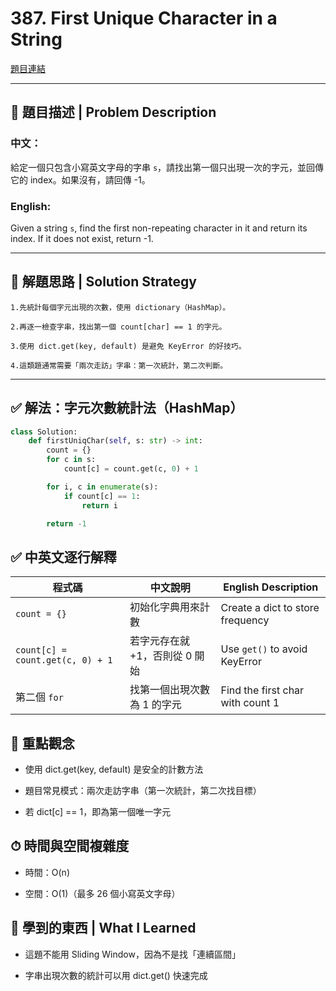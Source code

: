 
#  387. First Unique Character in a String

[題目連結](https://leetcode.com/problems/first-unique-character-in-a-string/)

---

## 📌 題目描述 | Problem Description

### 中文：
給定一個只包含小寫英文字母的字串 `s`，請找出第一個只出現一次的字元，並回傳它的 index。如果沒有，請回傳 -1。

### English:
Given a string `s`, find the first non-repeating character in it and return its index. If it does not exist, return -1.

---
## 📌 解題思路 | Solution Strategy
    1.先統計每個字元出現的次數，使用 dictionary（HashMap）。

    2.再逐一檢查字串，找出第一個 count[char] == 1 的字元。

    3.使用 dict.get(key, default) 是避免 KeyError 的好技巧。

    4.這類題通常需要「兩次走訪」字串：第一次統計，第二次判斷。

---

## ✅ 解法：字元次數統計法（HashMap）

```python
class Solution:
    def firstUniqChar(self, s: str) -> int:
        count = {}
        for c in s:
            count[c] = count.get(c, 0) + 1

        for i, c in enumerate(s):
            if count[c] == 1:
                return i

        return -1
```

## ✅ 中英文逐行解釋
| 程式碼                              | 中文說明               | English Description              |
| -------------------------------- | ------------------ | -------------------------------- |
| `count = {}`                     | 初始化字典用來計數          | Create a dict to store frequency |
| `count[c] = count.get(c, 0) + 1` | 若字元存在就 +1，否則從 0 開始 | Use `get()` to avoid KeyError    |
| 第二個 `for`                        | 找第一個出現次數為 1 的字元    | Find the first char with count 1 |

## 🧠 重點觀念
- 使用 dict.get(key, default) 是安全的計數方法

- 題目常見模式：兩次走訪字串（第一次統計，第二次找目標）

- 若 dict[c] == 1，即為第一個唯一字元

## ⏱ 時間與空間複雜度
- 時間：O(n)

- 空間：O(1)（最多 26 個小寫英文字母）

## 🧠 學到的東西 | What I Learned
- 這題不能用 Sliding Window，因為不是找「連續區間」

- 字串出現次數的統計可以用 dict.get() 快速完成
